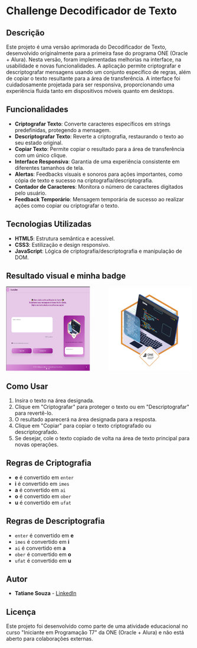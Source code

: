 # Challenge Decodificador de Texto

## Descrição

Este projeto é uma versão aprimorada do Decodificador de Texto, desenvolvido originalmente para a primeira fase do programa ONE (Oracle + Alura). Nesta versão, foram implementadas melhorias na interface, na usabilidade e novas funcionalidades. A aplicação permite criptografar e descriptografar mensagens usando um conjunto específico de regras, além de copiar o texto resultante para a área de transferência. A interface foi cuidadosamente projetada para ser responsiva, proporcionando uma experiência fluida tanto em dispositivos móveis quanto em desktops.

## Funcionalidades

- **Criptografar Texto**: Converte caracteres específicos em strings predefinidas, protegendo a mensagem.
- **Descriptografar Texto**: Reverte a criptografia, restaurando o texto ao seu estado original.
- **Copiar Texto**: Permite copiar o resultado para a área de transferência com um único clique.
- **Interface Responsiva**: Garantia de uma experiência consistente em diferentes tamanhos de tela.
- **Alertas**: Feedbacks visuais e sonoros para ações importantes, como cópia de texto e sucesso na criptografia/descriptografia.
- **Contador de Caracteres**: Monitora o número de caracteres digitados pelo usuário.
- **Feedback Temporário**: Mensagem temporária de sucesso ao realizar ações como copiar ou criptografar o texto.

## Tecnologias Utilizadas

- **HTML5**: Estrutura semântica e acessível.
- **CSS3**: Estilização e design responsivo.
- **JavaScript**: Lógica de criptografia/descriptografia e manipulação de DOM.

## Resultado visual e minha badge

<div style="display: flex; justify-content: space-between;">
  <img src="./imgs/challenge.png" alt="Tela da aplicação" width="45%">
  <img src="./imgs/decodificador.png" alt="Minha badge de conclusão " width="45%">
</div>

## Como Usar

1. Insira o texto na área designada.
2. Clique em "Criptografar" para proteger o texto ou em "Descriptografar" para revertê-lo.
3. O resultado aparecerá na área designada para a resposta.
4. Clique em "Copiar" para copiar o texto criptografado ou descriptografado.
5. Se desejar, cole o texto copiado de volta na área de texto principal para novas operações.

## Regras de Criptografia

- **e** é convertido em `enter`
- **i** é convertido em `imes`
- **a** é convertido em `ai`
- **o** é convertido em `ober`
- **u** é convertido em `ufat`

## Regras de Descriptografia

- `enter` é convertido em **e**
- `imes` é convertido em **i**
- `ai` é convertido em **a**
- `ober` é convertido em **o**
- `ufat` é convertido em **u**

## Autor

- **Tatiane Souza** - [LinkedIn](https://www.linkedin.com/in/sowza82-tatiane-souza/)

## Licença

Este projeto foi desenvolvido como parte de uma atividade educacional no curso "Iniciante em Programação T7" da ONE (Oracle + Alura) e não está aberto para colaborações externas.
